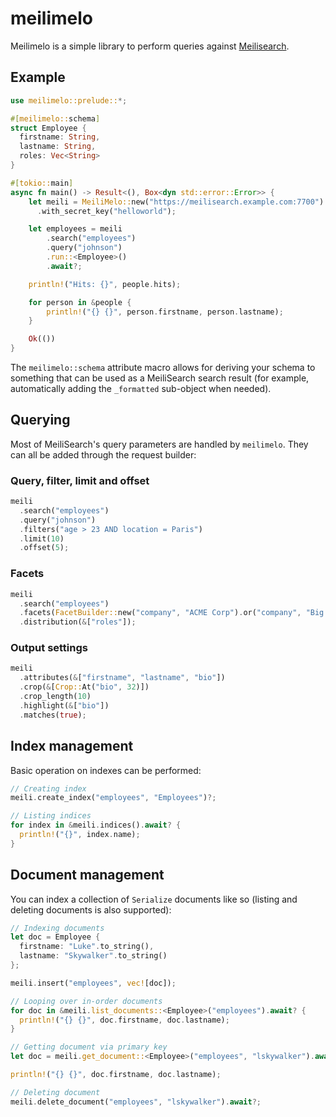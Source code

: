 # meilimelo

Meilimelo is a simple library to perform queries against [Meilisearch](https://github.com/meilisearch/MeiliSearch).

## Example

```rust
use meilimelo::prelude::*;

#[meilimelo::schema]
struct Employee {
  firstname: String,
  lastname: String,
  roles: Vec<String>
}

#[tokio::main]
async fn main() -> Result<(), Box<dyn std::error::Error>> {
    let meili = MeiliMelo::new("https://meilisearch.example.com:7700")
      .with_secret_key("helloworld");

    let employees = meili
        .search("employees")
        .query("johnson")
        .run::<Employee>()
        .await?;

    println!("Hits: {}", people.hits);

    for person in &people {
        println!("{} {}", person.firstname, person.lastname);
    }

    Ok(())
}
```

The `meilimelo::schema` attribute macro allows for deriving your schema to something that can be used as a MeiliSearch search result (for example, automatically adding the `_formatted` sub-object when needed).

## Querying

Most of MeiliSearch's query parameters are handled by `meilimelo`. They can all be added through the request builder:

### Query, filter, limit and offset

```rust
meili
  .search("employees")
  .query("johnson")
  .filters("age > 23 AND location = Paris")
  .limit(10)
  .offset(5);
```

### Facets

```rust
meili
  .search("employees")
  .facets(FacetBuilder::new("company", "ACME Corp").or("company", "Big Corp").and("roles", "CXM").build())
  .distribution(&["roles"]);
```

### Output settings

```rust
meili
  .attributes(&["firstname", "lastname", "bio"])
  .crop(&[Crop::At("bio", 32)])
  .crop_length(10)
  .highlight(&["bio"])
  .matches(true);
```

## Index management

Basic operation on indexes can be performed:

```rust
// Creating index
meili.create_index("employees", "Employees")?;

// Listing indices
for index in &meili.indices().await? {
  println!("{}", index.name);
}
```

## Document management

You can index a collection of `Serialize` documents like so (listing and deleting documents is also supported):

```rust
// Indexing documents
let doc = Employee {
  firstname: "Luke".to_string(),
  lastname: "Skywalker".to_string()
};

meili.insert("employees", vec![doc]);

// Looping over in-order documents
for doc in &meili.list_documents::<Employee>("employees").await? {
  println!("{} {}", doc.firstname, doc.lastname);
}

// Getting document via primary key
let doc = meili.get_document::<Employee>("employees", "lskywalker").await?;

println!("{} {}", doc.firstname, doc.lastname);

// Deleting document
meili.delete_document("employees", "lskywalker").await?;
```
